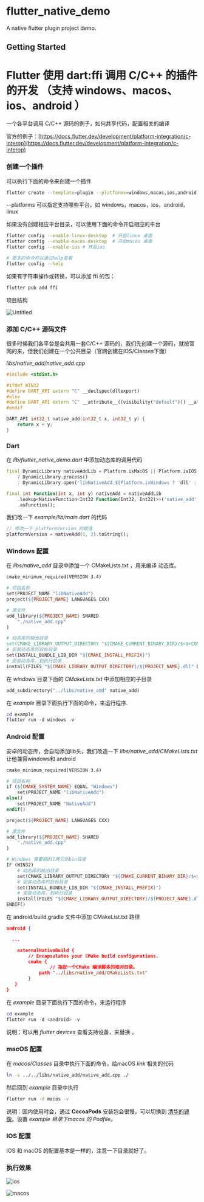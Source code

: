 # flutter_native_demo

A native flutter plugin project demo.

## Getting Started
# Flutter 使用 dart:ffi 调用 C/C++ 的插件的开发 （支持 windows、macos、ios、android ）

一个各平台调用 C/C++ 源码的例子，如何共享代码，配置相关的编译

官方的例子：[https://docs.flutter.dev/development/platform-integration/c-interop](https://docs.flutter.dev/development/platform-integration/c-interop)

### 创建一个插件

可以执行下面的命令来创建一个插件

```bash
flutter create --template=plugin --platforms=windows,macos,ios,android,linux flutter_native_demo
```

--platforms 可以指定支持哪些平台，如 windows，macos，ios，android，linux

如果没有创建相应平台目录，可以使用下面的命令开启相应的平台

```bash
flutter config --enable-linux-desktop  # 开启linux 桌面
flutter config --enable-macos-desktop  # 开启macos 桌面
flutter config --enable-ios # 开启ios

# 更多的命令可以通过help查看
flutter config --help
```

如果有字符串操作或转换，可以添加 ffi 的包：

```bash
flutter pub add ffi
```

项目结构

![Untitled](./resources/images/tree.png?raw=true)

### 添加 C/C++ 源码文件

很多时候我们各平台是会共用一套C/C++ 源码的，我们先创建一个源码，就按官网的来，但我们创建在一个公共目录（官网创建在IOS/Classes下面）

*libs/native_add/native_add.cpp*

```cpp
#include <stdint.h>

#ifdef WIN32
#define DART_API extern "C" __declspec(dllexport)
#else
#define DART_API extern "C" __attribute__((visibility("default"))) __attribute__((used))
#endif

DART_API int32_t native_add(int32_t x, int32_t y) {
    return x + y;
}
```

### Dart

在 *lib/flutter_native_demo.dart* 中添加动态库的调用代码

```dart
final DynamicLibrary nativeAddLib = Platform.isMacOS || Platform.isIOS
    ? DynamicLibrary.process()
    : DynamicLibrary.open('libNativeAdd.${Platform.isWindows ? 'dll' : 'so'}');

final int Function(int x, int y) nativeAdd = nativeAddLib
    .lookup<NativeFunction<Int32 Function(Int32, Int32)>>('native_add')
    .asFunction();
```

我们改一下 *example/lib/main.dart* 的代码

```dart
// 修改一下 platformVersion 的赋值
platformVersion = nativeAdd(1, 2).toString();
```

### Windows 配置

在 *libs/native_add* 目录中添加一个 CMakeLists.txt ，用来编译 动态库。

```makefile
cmake_minimum_required(VERSION 3.4)

# 项目名称
set(PROJECT_NAME "libNativeAdd")
project(${PROJECT_NAME} LANGUAGES CXX)

# 源文件
add_library(${PROJECT_NAME} SHARED
    "./native_add.cpp"
)

# 动态库的输出目录
set(CMAKE_LIBRARY_OUTPUT_DIRECTORY "${CMAKE_CURRENT_BINARY_DIR}/$<$<CONFIG:DEBUG>:Debug>$<$<CONFIG:RELEASE>:Release>")
# 安装动态库的目标目录
set(INSTALL_BUNDLE_LIB_DIR "${CMAKE_INSTALL_PREFIX}")
# 安装动态库，到执行目录
install(FILES "${CMAKE_LIBRARY_OUTPUT_DIRECTORY}/${PROJECT_NAME}.dll" DESTINATION "${INSTALL_BUNDLE_LIB_DIR}" COMPONENT Runtime)
```

在 *windows* 目录下面的  *CMakeLists.txt* 中添加相应的子目录

```makefile
add_subdirectory("../libs/native_add" native_add)
```

在 *example* 目录下面执行下面的命令，来运行程序.

```powershell
cd example
flutter run -d windows -v
```

### Android 配置

安卓的动态库，会自动添加lib头，我们改造一下 *libs/native_add/CMakeLists.txt* 让他兼容windows和 android

```makefile
cmake_minimum_required(VERSION 3.4)

# 项目名称
if (${CMAKE_SYSTEM_NAME} EQUAL "Windows") 
    set(PROJECT_NAME "libNativeAdd")
else()
    set(PROJECT_NAME "NativeAdd")
endif()

project(${PROJECT_NAME} LANGUAGES CXX)

# 源文件
add_library(${PROJECT_NAME} SHARED
    "./native_add.cpp"
)

# Windows 需要把dll拷贝到bin目录
IF (WIN32)
    # 动态库的输出目录
    set(CMAKE_LIBRARY_OUTPUT_DIRECTORY "${CMAKE_CURRENT_BINARY_DIR}/$<$<CONFIG:DEBUG>:Debug>$<$<CONFIG:RELEASE>:Release>")
    # 安装动态库的目标目录
    set(INSTALL_BUNDLE_LIB_DIR "${CMAKE_INSTALL_PREFIX}")
    # 安装动态库，到执行目录
    install(FILES "${CMAKE_LIBRARY_OUTPUT_DIRECTORY}/${PROJECT_NAME}.dll" DESTINATION "${INSTALL_BUNDLE_LIB_DIR}" COMPONENT Runtime)
ENDIF()
```

在 android/build.gradle 文件中添加 CMakeList.txt 路径

```json
android {

  ...

	externalNativeBuild {
        // Encapsulates your CMake build configurations.
        cmake {
		        // 指定一个CMake 编译脚本的相对目录。
            path "../libs/native_add/CMakeLists.txt"
        }
   }
}
```

在 *example* 目录下面执行下面的命令，来运行程序

```powershell
cd example
flutter run -d <android> -v
```

说明：可以用 *flutter devices* 查看支持设备，来替换 *<android>*。

### macOS 配置

在 *macos/Classes* 目录中执行下面的命令，给macOS *link* 相关的代码

```bash
ln -s ../../libs/native_add/native_add.cpp ./
```

然后回到 *example* 目录中执行

```bash
flutter run -d macos -v
```

说明：国内使用时会，通过 ****CocoaPods**** 安装包会很慢，可以切换到 [清华的镜像](https://mirrors.tuna.tsinghua.edu.cn/help/CocoaPods/)。设置 *example 目录下macos 的 Podfile。*

### IOS 配置

IOS 和 macOS 的配置基本是一样的，注意一下目录就好了。

### 执行效果

![ios](./resources/images/ios.png?raw=true|width=245px)

![macos](./resources/images/macos.png?raw=true|width=540px)

